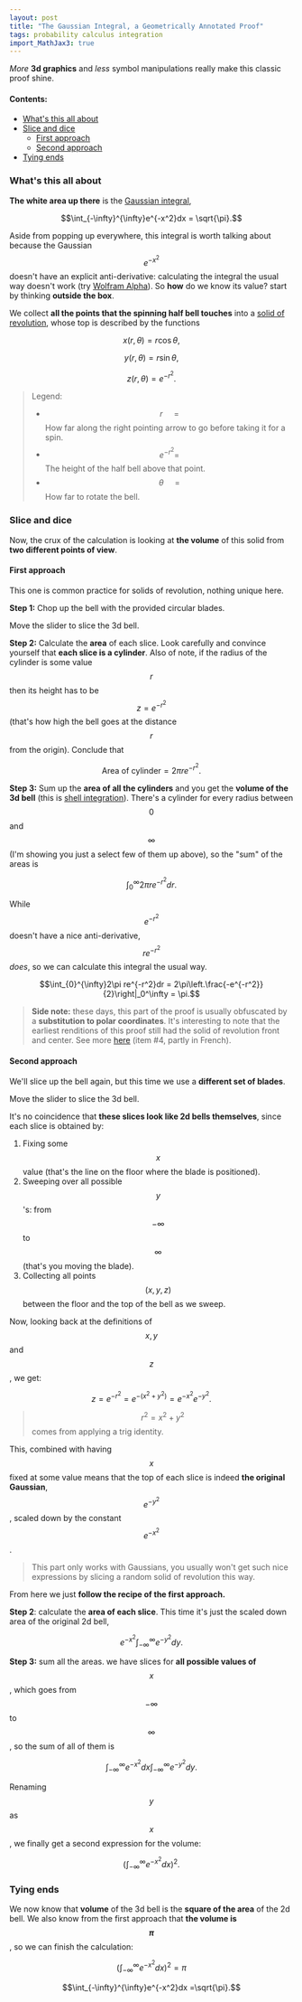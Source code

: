 ```yaml
---
layout: post
title: "The Gaussian Integral, a Geometrically Annotated Proof"
tags: probability calculus integration
import_MathJax3: true
---
```

*More* **3d graphics** and *less* symbol manipulations really make this classic proof shine.

<!--more-->
#### Contents:
- [What's this all about](#whats-this-all-about)
- [Slice and dice](#slice-and-dice)
  - [First approach](#first-approach)
  - [Second approach](#second-approach)
- [Tying ends](#tying-ends)

<script defer="defer" src="\assets\jspacks\Gaussian-Integral.js"></script>

### What's this all about
<canvas class="centerme nlbig" id="Sketch0" height="200" width="400"></canvas>

**The white area up there** is the [Gaussian integral](https://en.wikipedia.org/wiki/Gaussian_integral),

$$\int_{-\infty}^{\infty}e^{-x^2}dx = \sqrt{\pi}.$$

Aside from popping up everywhere, this integral is worth talking about because the Gaussian $$e^{-x^2} $$ doesn't have an explicit anti-derivative: calculating the integral the usual way doesn't work (try [Wolfram Alpha](https://www.wolframalpha.com/input?i=integrate+e%5E%28-x%5E2%29)). So **how** do we know its value? start by thinking **outside the box**.

<canvas class="centerme nlbig" id="Sketch1" height="200" width="400"></canvas>

We collect **all the points that the spinning half bell touches** into a [solid of revolution](https://en.wikipedia.org/wiki/Solid_of_revolution), whose top is described by the functions

$$ x(r,\theta) = r\cos{\theta},$$

$$y(r,\theta) = r\sin{\theta},$$

$$z(r,\theta) = e^{-r^2}.$$ 

> Legend: 
> - $$ r\ \ \ \ \    = $$ How far along the right pointing arrow to go before taking it for a spin.
> - $$e^{-r^2} = $$  The height of the half bell above that point.
> - $$ \theta \ \ \ \ \ = $$ How far to rotate the bell.

### Slice and dice

Now, the crux of the calculation is looking at **the volume** of this solid from **two different points of view**.

#### First approach
This one is common practice for solids of revolution, nothing unique here. 

**Step 1:** Chop up the bell with the provided circular blades.

<figcaption class="centerme"> Move the slider to slice the 3d bell.</figcaption>
<canvas class="centerme newline" id="Sketch3" height="200" width="400"></canvas>

**Step 2:** Calculate the **area** of each slice. Look carefully and convince yourself that **each slice is a cylinder**. Also of note, if the radius of the cylinder is some value $$ r $$ then its height has to be $$ z = e^{-r^2}$$ (that's how high the bell goes at the distance $$ r $$ from the origin).  Conclude that

$$ \mathrm{Area\  of\  cylinder} = 2\pi re^{-r^2}.$$

**Step 3:** Sum up the **area of all the cylinders** and you get the **volume of the 3d bell** (this is [shell integration](https://en.wikipedia.org/wiki/Shell_integration)). There's a cylinder for every radius between $$ 0 $$ and $$ \infty $$ (I'm showing you just a select few of them up above), so the "sum" of the areas is

$$\int_{0}^{\infty}2\pi re^{-r^2}dr.$$

While $$ e^{-r^2} $$ doesn't have a nice anti-derivative, $$ re^{-r^2} $$ *does*, so we can calculate this integral the usual way.

$$\int_{0}^{\infty}2\pi re^{-r^2}dr = 2\pi\left.\frac{-e^{-r^2}}{2}\right|_0^\infty = \pi.$$

> **Side note:** these days, this part of the proof is usually obfuscated by a **substitution to polar coordinates**. It's interesting to note that the earliest renditions of this proof still had the solid of revolution front and center. See more [here](https://www.york.ac.uk/depts/maths/histstat/normal_history.pdf) (item #4, partly in French).

#### Second approach

We'll slice up the bell again, but this time we use a **different set of blades**.

<figcaption class="centerme"> Move the slider to slice the 3d bell.</figcaption>
<canvas class="centerme newline" id="Sketch2" height="200" width="400"></canvas>

It's no coincidence that **these slices look like 2d bells themselves**, since each slice is obtained by:
1. Fixing some $$ x $$ value (that's the line on the floor where the blade is positioned).
2. Sweeping over all possible $$ y $$'s: from $$ -\infty $$ to $$ \infty $$ (that's you moving the blade).
3. Collecting all points $$ (x,y,z) $$ between the floor and the top of the bell as we sweep.

Now, looking back at the definitions of $$ x,y $$ and $$ z $$, we get:

$$z = e^{-r^2} = e^{-(x^2+y^2)} = e^{-x^2}e^{-y^2}.$$

> $$r^2 = x^2+y^2$$ comes from applying a trig identity.

This, combined with having $$ x $$ fixed at some value means that the top of each slice is indeed **the original Gaussian**, $$ e^{-y^2}$$, scaled down by the constant $$e^{-x^2}$$.

 >This part only works with Gaussians, you usually won't get such nice expressions by slicing a random solid of revolution this way.

From here we just **follow the recipe of the first approach.**

**Step 2**: calculate the **area of each slice**. This time it's just the scaled down area of the original 2d bell,

$$ e^{-x^2}\int_{-\infty}^{\infty}e^{-y^2}dy.$$

**Step 3:** sum all the areas. we have slices for **all possible values of** $$ x $$, which goes from $$ -\infty $$ to $$ \infty $$, so the sum of all of them is

$$\int_{-\infty}^{\infty}e^{-x^2}dx\int_{-\infty}^{\infty}e^{-y^2}dy.$$

Renaming $$ y $$ as $$ x $$, we finally get a second expression for the volume:

$$\left(\int_{-\infty}^{\infty}e^{-x^2}dx\right)^2.$$

### Tying ends

We now know that **volume** of the 3d bell is the **square of the area** of the 2d bell. We also know from the first approach that **the volume is $$ \pi $$**, so we can finish the calculation:

$$\left( \int_{-\infty}^{\infty}e^{-x^2}dx \right)^2=\pi$$

$$\int_{-\infty}^{\infty}e^{-x^2}dx =\sqrt{\pi}.$$